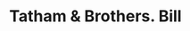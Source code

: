 ---
doi: 10.7916/D8ZG84BQ
date_other: '1852'
date_other_textual: '1852'
form: printed ephemera
genre:
- Invoices
name:
- Tatham & Brothers
object_in_context_url: https://biggert.cul.columbia.edu/items/view/ave_biggert_01129
subject_hierarchical_geographic:
- New York, New York, United States
subject_name:
- Tatham & Brothers
title: Tatham & Brothers. Bill
sort_title: Tatham & Brothers. Bill
call_number: ave_biggert_01129
coordinates:
- 40.71277777777778,-74.00583333333333
pid: ave_biggert_01129
identifiers: ave_biggert_01129
thumbnail: false
permalink: /biggert/ave_biggert_01129/
layout: iiif-image-page
---
